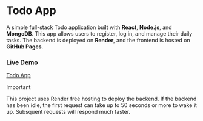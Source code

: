 # Todo App 
A simple full-stack Todo application built with **React**, **Node.js**, and **MongoDB**. 
This app allows users to register, log in, and manage their daily tasks.
The backend is deployed on **Render**, and the frontend is hosted on **GitHub Pages**.

### Live Demo
[Todo App](https://jdl15.github.io/todo/)
> [!important]
> This project uses Render free hosting to deploy the backend. If the backend has been idle,
> the first request can take up to 50 seconds or more to wake it up. Subsquent requests will respond much faster.
